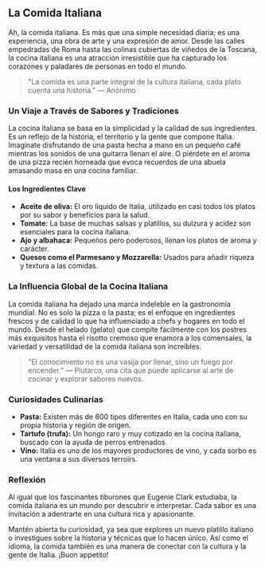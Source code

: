 ## La Comida Italiana

Ah, la comida italiana. Es más que una simple necesidad diaria; es una experiencia, una obra de arte y una expresión de amor. Desde las calles empedradas de Roma hasta las colinas cubiertas de viñedos de la Toscana, la cocina italiana es una atracción irresistible que ha capturado los corazones y paladares de personas en todo el mundo.

> "La comida es una parte integral de la cultura italiana, cada plato cuenta una historia." — Anónimo

### Un Viaje a Través de Sabores y Tradiciones

La cocina italiana se basa en la simplicidad y la calidad de sus ingredientes. Es un reflejo de la historia, el territorio y la gente que compone Italia. Imagínate disfrutando de una pasta hecha a mano en un pequeño café mientras los sonidos de una guitarra llenan el aire. O piérdete en el aroma de una pizza recién horneada que evoca recuerdos de una abuela amasando masa en una cocina familiar.

#### Los Ingredientes Clave

- **Aceite de oliva:** El oro líquido de Italia, utilizado en casi todos los platos por su sabor y beneficios para la salud.
- **Tomate:** La base de muchas salsas y platillos, su dulzura y acidez son esenciales para la cocina italiana.
- **Ajo y albahaca:** Pequeños pero poderosos, llenan los platos de aroma y carácter.
- **Quesos como el Parmesano y Mozzarella:** Usados para añadir riqueza y textura a las comidas.

### La Influencia Global de la Cocina Italiana

La comida italiana ha dejado una marca indeleble en la gastronomía mundial. No es solo la pizza o la pasta; es el enfoque en ingredientes frescos y de calidad lo que ha influenciado a chefs y hogares en todo el mundo. Desde el helado (gelato) que compite fácilmente con los postres más exquisitos hasta el risotto cremoso que enamora a los comensales, la variedad y versatilidad de la comida italiana son increíbles.

> "El conocimiento no es una vasija por llenar, sino un fuego por encender." — Plutarco, una cita que puede aplicarse al arte de cocinar y explorar sabores nuevos.

### Curiosidades Culinarias

- **Pasta:** Existen más de 600 tipos diferentes en Italia, cada uno con su propia historia y región de origen.
- **Tartufo (trufa):** Un hongo raro y muy cotizado en la cocina italiana, buscado con la ayuda de perros entrenados.
- **Vino:** Italia es uno de los mayores productores de vino, y cada sorbo es una ventana a sus diversos terroirs.

### Reflexión

Al igual que los fascinantes tiburones que Eugenie Clark estudiaba, la comida italiana es un mundo por descubrir e interpretar. Cada sabor es una invitación a adentrarte en una cultura rica y apasionante.

Mantén abierta tu curiosidad, ya sea que explores un nuevo platillo italiano o investigues sobre la historia y técnicas que lo hacen único. Así como el idioma, la comida también es una manera de conectar con la cultura y la gente de Italia. ¡Buon appetito!